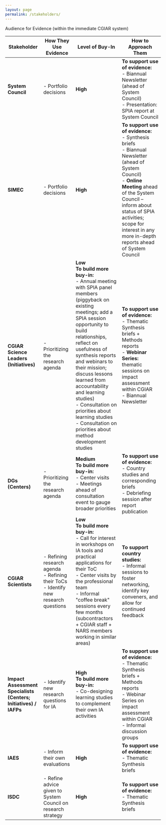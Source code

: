 ```yaml
---
layout: page
permalink: /stakeholders/
---
```




Audience for Evidence (within the immediate CGIAR system)

| Stakeholder                       | How They Use Evidence                                                                                             | Level of Buy-In                                                                                               | How to Approach Them                                                                                                             |
|-----------------------------------|-------------------------------------------------------------------------------------------------------------------|---------------------------------------------------------------------------------------------------------------|-----------------------------------------------------------------------------------------------------------------------------|
| **System Council**                | - Portfolio decisions                                                                                            | **High**                                                                                                      | **To support use of evidence:**<br>- Biannual Newsletter (ahead of System Council)<br>- Presentation: SPIA report at System Council |
| **SIMEC**                         | - Portfolio decisions                                                                                            | **High**                                                                                                      | **To support use of evidence:**<br>- Synthesis briefs<br>- Biannual Newsletter (ahead of System Council)<br>- **Online Meeting** ahead of the System Council – inform about status of SPIA activities; scope for interest in any more in-depth reports ahead of System Council |
| **CGIAR Science Leaders (Initiatives)** | - Prioritizing the research agenda                                                                             | **Low**<br>**To build more buy-in:**<br>- Annual meeting with SPIA panel members (piggyback on existing meetings; add a SPIA session opportunity to build relationships, reflect on usefulness of synthesis reports and webinars to their mission; discuss lessons learned from accountability and learning studies)<br>- Consultation on priorities about learning studies<br>- Consultation on priorities about method development studies | **To support use of evidence:**<br>- Thematic Synthesis briefs + Methods reports<br>- **Webinar Series:** thematic sessions on impact assessment within CGIAR<br>- Biannual Newsletter |
| **DGs (Centers)**                 | - Prioritizing the research agenda                                                                               | **Medium**<br>**To build more buy-in:**<br>- Center visits<br>- Meetings ahead of consultation event to gauge broader priorities | **To support use of evidence:**<br>- Country studies and corresponding briefs<br>- Debriefing session after report publication |
| **CGIAR Scientists**              | - Refining research agenda<br>- Refining their ToCs<br>- Identify new research questions                         | **Low**<br>**To build more buy-in:**<br>- Call for interest in workshops on IA tools and practical applications for their ToC<br>- Center visits by the professional team<br>- Informal "coffee break" sessions every few months (subcontractors + CGIAR staff + NARS members working in similar areas) | **To support country studies:**<br>- Informal sessions to foster networking, identify key conveners, and allow for continued feedback |
| **Impact Assessment Specialists (Centers; Initiatives) / IAFPs** | - Identify new research questions for IA                                                                        | **High**<br>**To build more buy-in:**<br>- Co-designing learning studies to complement their own IA activities | **To support use of evidence:**<br>- Thematic Synthesis briefs + Methods reports<br>- Webinar Series on impact assessment within CGIAR<br>- Informal discussion groups |
| **IAES**                          | - Inform their own evaluations                                                                                   | **High**                                                                                                      | **To support use of evidence:**<br>- Thematic Synthesis briefs                                                                 |
| **ISDC**                          | - Refine advice given to System Council on research strategy                                                     | **High**                                                                                                      | **To support use of evidence:**<br>- Thematic Synthesis briefs                                                                 |
